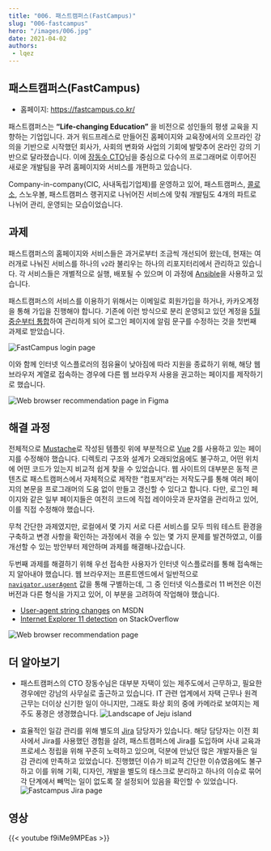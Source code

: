 ```yaml
---
title: "006. 패스트캠퍼스(FastCampus)"
slug: "006-fastcampus"
hero: "/images/006.jpg"
date: 2021-04-02
authors:
 - lqez
---
```


## 패스트캠퍼스(FastCampus)

 - 홈페이지: <https://fastcampus.co.kr/>

패스트캠퍼스는 __“Life-changing Education”__ 을 비전으로 성인들의 평생 교육을 지향하는 기업입니다.
과거 워드프레스로 만들어진 홈페이지와 교육장에서의 오프라인 강의을 기반으로 시작했던 회사가, 사회의 변화와 사업의 기회에 발맞추어 온라인 강의 기반으로 달라졌습니다. 이에 [장동수 CTO](https://twitter.com/iolothebard)님을 중심으로 다수의 프로그래머로 이루어진 새로운 개발팀을 꾸려 홈페이지와 서비스를 개편하고 있습니다.

Company-in-company(CIC, 사내독립기업제)를 운영하고 있어, 패스트캠퍼스, [콜로소](https://coloso.co.kr/), 스노우볼, 패스트캠퍼스 랭귀지로 나뉘어진 서비스에 맞춰 개발팀도 4개의 파트로 나뉘어 관리, 운영되는 모습이었습니다.

## 과제

패스트캠퍼스의 홈페이지와 서비스들은 과거로부터 조금씩 개선되어 왔는데, 현재는 여러개로 나눠진 서비스를 하나의 `v2`라 불리우는 하나의 리포지터리에서 관리하고 있습니다. 각 서비스들은 개별적으로 실행, 배포될 수 있으며 이 과정에 [Ansible](https://www.ansible.com/)을 사용하고 있습니다.

패스트캠퍼스의 서비스를 이용하기 위해서는 이메일로 회원가입을 하거나, 카카오계정을 통해 가입을 진행해야 합니다. 기존에 이런 방식으로 분리 운영되고 있던 계정을 [5월 중순부터 통합](https://fastcampus.co.kr/info/notices/201)하여 관리하게 되어 로그인 페이지에 알림 문구를 수정하는 것을 첫번째 과제로 받았습니다.

![FastCampus login page](/images/006/fc-login.png "안내 문구가 포함된 패스트캠퍼스 로그인 페이지")

이와 함께 인터넷 익스플로러의 점유율이 낮아짐에 따라 지원을 종료하기 위해, 해당 웹 브라우저 계열로 접속하는 경우에 다른 웹 브라우저 사용을 권고하는 페이지를 제작하기로 했습니다.

![Web browser recommendation page in Figma](/images/006/fc-figma.png "피그마로 작성된 웹 브라우저 안내 페이지")

## 해결 과정

전체적으로 [Mustache](https://mustache.github.io/)로 작성된 템플릿 위에 부분적으로 [Vue](https://vuejs.org/) 2를 사용하고 있는 페이지를 수정해야 했습니다. 디렉토리 구조와 설계가 오래되었음에도 불구하고, 어떤 위치에 어떤 코드가 있는지 비교적 쉽게 찾을 수 있었습니다. 웹 사이트의 대부분은 동적 콘텐츠로 패스트캠퍼스에서 자체적으로 제작한 “컴포저”라는 저작도구를 통해 여러 페이지의 본문을 프로그래머의 도움 없이 만들고 갱신할 수 있다고 합니다. 다만, 로그인 페이지와 같은 일부 페이지들은 여전히 코드에 직접 레이아웃과 문자열을 관리하고 있어, 이를 직접 수정해야 했습니다.

무척 간단한 과제였지만, 로컬에서 몇 가지 서로 다른 서비스를 모두 띄워 테스트 환경을 구축하고 변경 사항을 확인하는 과정에서 겪을 수 있는 몇 가지 문제를 발견하였고, 이를 개선할 수 있는 방안부터 제안하며 과제를 해결해나갔습니다.

두번째 과제를 해결하기 위해 우선 접속한 사용자가 인터넷 익스플로러를 통해 접속해는지 알아내야 했습니다. 웹 브라우저는 프론트엔드에서 일반적으로 [`navigator.userAgent`](https://developer.mozilla.org/en-US/docs/Web/API/NavigatorID/userAgent) 값을 통해 구별하는데, 그 중 인터넷 익스플로러 11 버전은 이전 버전과 다른 형식을 가지고 있어, 이 부분을 고려하여 작업해야 했습니다.

 - [User-agent string changes](https://docs.microsoft.com/en-us/previous-versions/windows/internet-explorer/ie-developer/compatibility/hh869301\(v=vs.85\)) on MSDN
 - [Internet Explorer 11 detection](https://stackoverflow.com/questions/21825157/internet-explorer-11-detection) on StackOverflow

![Web browser recommendation page](/images/006/fc-browsers.png "완성된 웹 브라우저 안내 페이지")

## 더 알아보기

 - 패스트캠퍼스의 CTO 장동수님은 대부분 자택이 있는 제주도에서 근무하고, 필요한 경우에만 강남의 사무실로 출근하고 있습니다. IT 관련 업계에서 자택 근무나 원격 근무는 더이상 신기한 일이 아니지만, 그래도 화상 회의 중에 카메라로 보여지는 제주도 풍경은 생경했습니다.
    ![Landscape of Jeju island](/images/006/fc-from-jeju.jpg "장동수 CTO님이 회의 중에 보여주는 제주도 풍경")

 - 효율적인 일감 관리를 위해 별도의 [Jira](https://www.atlassian.com/software/jira) 담당자가 있습니다. 해당 담당자는 이전 회사에서 Jira를 사용했던 경험을 살려, 패스트캠퍼스에 Jira를 도입하며 사내 교육과 프로세스 정립을 위해 꾸준히 노력하고 있으며, 덕분에 만났던 많은 개발자들은 일감 관리에 만족하고 있었습니다. 진행했던 이슈가 비교적 간단한 이슈였음에도 불구하고 이를 위해 기획, 디자인, 개발을 별도의 태스크로 분리하고 하나의 이슈로 묶어 각 단계에서 빼먹는 일이 없도록 잘 설정되어 있음을 확인할 수 있었습니다.
    ![Fastcampus Jira page](/images/006/fc-jira.png "할당 받은 이슈를 표시하고 있는 Jira 화면")

## 영상
{{< youtube f9iMe9MPEas >}}

